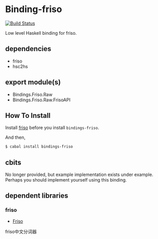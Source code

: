 Binding-friso
===

[![Build Status](https://travis-ci.org/cosmo0920/bindings-friso.svg?branch=master)](https://travis-ci.org/cosmo0920/bindings-friso)

Low level Haskell binding for friso.

## dependencies

* friso
* hsc2hs

## export module(s)

* Bindings.Friso.Raw
* Bindings.Friso.Raw.FrisoAPI

## How To Install

Install [friso](https://code.google.com/p/friso/) before you install `bindings-friso`.

And then,

```bash
$ cabal install bindings-friso
```

## cbits

No longer provided, but example implementation exists under example. Perhaps you should implement yourself using this binding.

## dependent libraries

### friso

* [Friso](https://code.google.com/p/friso/)

friso中文分词器
